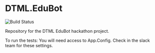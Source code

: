 # DTML.EduBot
![Build Status](https://kabroo.visualstudio.com/_apis/public/build/definitions/58c3a95a-9997-45ef-bb89-e94f91a4b094/5/badge)

Repository for the DTML EduBot hackathon project.

To run the tests:
You will need access to App.Config. Check in the slack team for these settings.
